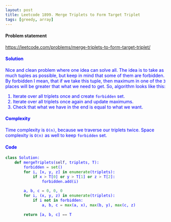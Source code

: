 ```yaml
---
layout: post
title: Leetcode 1899. Merge Triplets to Form Target Triplet
tags: [greedy, array]
---
```


#### Problem statement

<a href="https://leetcode.com/problems/merge-triplets-to-form-target-triplet/"> <font color = blue>https://leetcode.com/problems/merge-triplets-to-form-target-triplet/

#### Solution
Nice and clean problem where one idea can solve all. The idea is to take as much tuples as possible, but keep in mind that some of them are forbidden. By forbidden I mean, that if we take this tuple, then maximum in one of the `3` places will be greater that what we need to get. So, algorithm looks like this:

1. Iterate over all triplets once and create `forbidden` set.
2. Iterate over all triplets once again and update maximums.
3. Check that what we have in the end is equal to what we want.

#### Complexity
Time complexity is `O(n)`, because we traverse our triplets twice. Space complexity is `O(n)` as well to keep `forbidden` set.

#### Code
```python
class Solution:
    def mergeTriplets(self, triplets, T):
        forbidden = set()
        for i, [x, y, z] in enumerate(triplets):
            if x > T[0] or y > T[1] or z > T[2]:
                forbidden.add(i)
        
        a, b, c = 0, 0, 0
        for i, (x, y, z) in enumerate(triplets):
            if i not in forbidden:
                a, b, c = max(a, x), max(b, y), max(c, z)
                
        return [a, b, c] == T
```